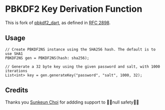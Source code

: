 # PBKDF2 Key Derivation Function

This is fork of [pbkdf2_dart](https://github.com/sunkeunchoi/pbkdf2/tree/null-safety-support), as defined in [RFC 2898](http://tools.ietf.org/html/rfc2898).

## Usage

    // Create PBKDF2NS instance using the SHA256 hash. The default is to use SHA1
    PBKDF2NS gen = PBKDF2NS(hash: sha256);

    // Generate a 32 byte key using the given password and salt, with 1000 iterations
    List<int> key = gen.generateKey("password", "salt", 1000, 32);

## Credits
Thanks you [Sunkeun Choi](https://github.com/sunkeunchoi) for addding support to 💪🏼null safety💪🏼